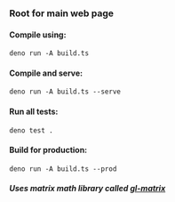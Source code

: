 ### Root for main web page

#### Compile using:

```deno run -A build.ts```

#### Compile and serve:

```deno run -A build.ts --serve```

#### Run all tests:

```deno test .```

#### Build for production:

```deno run -A build.ts --prod```

##### Uses matrix math library called [gl-matrix](https://github.com/toji/gl-matrix)
